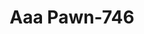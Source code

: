 ---
f_zip-code: 32548
f_state-code: FL
title: Aaa Pawn-746
f_phone: 850-302-0008
f_city-only: Fort Walton Beach
f_address: 68 Beal Parkway Northwest Fort Walton Beach
f_location-unique-id: '746'
slug: aaa-pawn-746
updated-on: '2024-05-30T13:46:58.046Z'
created-on: '2024-05-30T13:36:59.803Z'
published-on: '2024-05-30T13:54:32.469Z'
f_city-state: cms/city/fort-walton-beach-fl.md
f_company: cms/company/aaa-pawn.md
f_state: cms/state/florida.md
layout: '[payday-loan].html'
tags: payday-loan
---